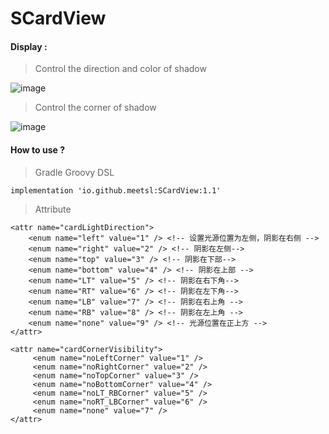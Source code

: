 # SCardView
#### Display :
> Control the direction and color of shadow

![image](https://img2018.cnblogs.com/blog/709594/201809/709594-20180916150628855-1421433132.png)

> Control the corner of shadow

![image](https://img2018.cnblogs.com/blog/709594/201810/709594-20181009102028206-1516260114.png)
#### How to use ?
> Gradle Groovy DSL

```
implementation 'io.github.meetsl:SCardView:1.1'
```

> Attribute

```
<attr name="cardLightDirection">
    <enum name="left" value="1" /> <!-- 设置光源位置为左侧，阴影在右侧 -->
    <enum name="right" value="2" /> <!-- 阴影在左侧-->
    <enum name="top" value="3" /> <!-- 阴影在下部-->
    <enum name="bottom" value="4" /> <!-- 阴影在上部 -->
    <enum name="LT" value="5" /> <!-- 阴影在右下角-->
    <enum name="RT" value="6" /> <!-- 阴影在左下角-->
    <enum name="LB" value="7" /> <!-- 阴影在右上角 -->
    <enum name="RB" value="8" /> <!-- 阴影在左上角 -->
    <enum name="none" value="9" /> <!-- 光源位置在正上方 -->
</attr>

<attr name="cardCornerVisibility">
     <enum name="noLeftCorner" value="1" />
     <enum name="noRightCorner" value="2" />
     <enum name="noTopCorner" value="3" />
     <enum name="noBottomCorner" value="4" />
     <enum name="noLT_RBCorner" value="5" />
     <enum name="noRT_LBCorner" value="6" />
     <enum name="none" value="7" />
</attr>
```
